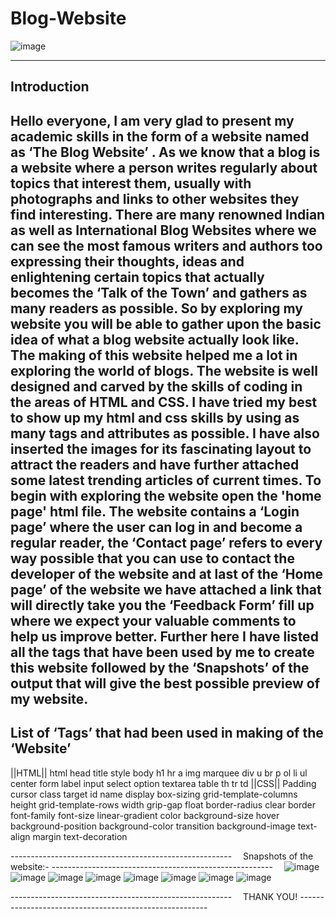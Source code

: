 # Blog-Website
![image](https://user-images.githubusercontent.com/83708248/142137625-9834a979-2c27-468d-baef-1d7b613dd0f6.png)


-------------------------------------------------------
Introduction
-------------------------------------------------------
Hello everyone,
I am very glad to present my academic skills in the form of a website named as ‘The Blog Website’ . As we know that a blog is a website where a person writes regularly about topics that interest them, usually with photographs and links to other websites they find interesting. There are many renowned Indian as well as International Blog Websites where we can see the most famous writers and authors too expressing their thoughts, ideas and enlightening certain topics that actually becomes the ‘Talk of the Town’ and gathers as many readers as possible.
	So by exploring my website you will be able to gather upon the basic idea of what a blog website actually look like. The making of this website helped me a lot in exploring the world of blogs. The website is well designed and carved by the skills of coding in the areas of HTML and CSS. I have tried my best to show up my html and css skills by using as many tags and attributes as possible. I have also inserted the images for its fascinating layout to attract the readers and have further attached some latest trending articles of current times. To begin with exploring the website open the 'home page' html file. The website contains a ‘Login page’ where the user can log in and become a regular reader, the ‘Contact page’ refers to every way possible that you can use to contact the developer of the website and at last of the ‘Home page’ of the website we have attached a link that will directly take you the ‘Feedback Form’ fill up where we expect your valuable comments to help us improve better.
	Further here I have listed all the tags that have been used by me to create this website followed by the ‘Snapshots’ of the output that will give the best possible preview of my website.
-------------------------------------------------------
List of ‘Tags’ that had been used in making of the ‘Website’
-------------------------------------------------------
         
||HTML||
html							head
title							style
body						        h1
hr							a
img							marquee
div							u
br							p
ol							li
ul							center
form						label
input						select
option						textarea
table						th
tr						td
          ||CSS||
Padding 						cursor
class							target
id							name
display 						box-sizing
grid-template-columns 				height
grid-template-rows 					width
grip-gap 						float
border-radius 						clear
border 							font-family
font-size 						linear-gradient
color 							background-size
hover 							background-position
background-color 					transition
background-image 					text-align 
margin 						text-decoration

------------------------------------------------------- 
Snapshots of the website:-
------------------------------------------------------- 
![image](https://user-images.githubusercontent.com/83708248/142137308-77a3edaa-1fb3-4a37-a09d-402414507707.png)
![image](https://user-images.githubusercontent.com/83708248/142137326-8d6a86eb-7397-40df-8ab0-e0f04c1eb3c1.png)
![image](https://user-images.githubusercontent.com/83708248/142137373-07cf345f-2106-4a83-a6ab-a707a9816932.png)
![image](https://user-images.githubusercontent.com/83708248/142140482-214dee74-aa08-4d3a-932f-2f8d098a966f.png)
![image](https://user-images.githubusercontent.com/83708248/142137418-4a6112c4-ff6f-4a6f-9d37-8fcaf8a31d1a.png)
![image](https://user-images.githubusercontent.com/83708248/142137450-6827d2f2-c3e1-4718-a9a9-b83e60dc51c5.png)
![image](https://user-images.githubusercontent.com/83708248/142137477-02a3205e-bfa4-40f6-a057-ba131acc203c.png)
![image](https://user-images.githubusercontent.com/83708248/142137526-69ab230d-0047-4498-80e3-42142380a912.png)


------------------------------------------------------- 
                THANK YOU!
------------------------------------------------------- 

